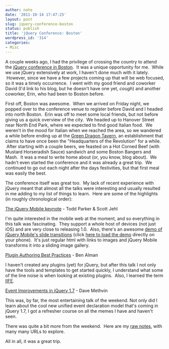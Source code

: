 ```yaml
---
author: nate
date: '2011-10-14 17:47:25'
layout: post
slug: jquery-conference-boston
status: publish
title: 'jQuery Conference: Boston'
wordpress_id: '314'
categories:
- Misc
---
```


A couple weeks ago, I had the privilege of crossing the country to attend the <a href="http://events.jquery.org/2011/boston/">jQuery conference in Boston</a>.  It was a unique opportunity for me.  While we use jQuery extensively at work, I haven't done much with it lately.  However, since we have a few projects coming up that will be web focused, so it was a timely occurrence.  I went with my good friend and coworker David (I'd link to his blog, but he doesn't have one yet, *cough*) and another coworker, Erin, who had been to Boston before.

First off, Boston was awesome.  When we arrived on Friday night, we popped over to the conference venue to register before David and I headed into north Boston.  Erin was off to meet some local friends, but not before giving us a quick overview of the city.  We headed up to Hanover Street near North End Park, where we expected to find good Italian food.  We weren't in the mood for Italian when we reached the area, so we wandered a while before ending up at the <a href="http://greendragonboston.com/">Green Dragon Tavern</a>, an establishment that claims to have once been the "Headquarters of the Revolution" for a while.  After starting with a couple beers, we feasted on a Hot Corned Beef (with Mustard Horseradish Sauce) sandwich and some Boston Bangers and Mash.  It was a meal to write home about (or, you know, blog about).  We hadn't even started the conference and it was already a great trip.  We continued to go out each night after the days festivities, but that first meal was easily the best.

The conference itself was great too.  My lack of recent experience with jQuery meant that almost all the talks were interesting and usually resulted in me adding to my list of things to learn.  Here are some of the highlights (in roughly chronological order):

<a href="http://speakerdeck.com/u/scottjehl/p/todd-parker-scott-jehl-jquery-mobile-keynote-2011">The jQuery Mobile keynote</a> - Todd Parker &amp; Scott Jehl

I'm quite interested in the mobile web at the moment, and so everything in this talk was fascinating.  They support a whole host of devices (not just iOS) and are very close to releasing 1.0.  Also, there's an awesome <a href="http://filamentgroup.com/lab/jquery_mobile_pagination_plugin/">demo of jQuery Mobile's slide transitions</a> (click <a href="http://filamentgroup.com/examples/jqm-pagination/demo/">here to load the demo</a> directly on your phone).  It's just regular html with links to images and jQuery Mobile transforms it into a sliding image gallery.

<a href="https://github.com/cowboy/talks/blob/master/jquery-plugin-authoring.js">Plugin Authoring Best Practices</a> - Ben Alman

I haven't created any plugins (yet) for jQuery, but after this talk I not only have the tools and templates to get started quickly, I understand what some of the line noise is when looking at existing plugins.  Also, I learned the term <a href="http://benalman.com/news/2010/11/immediately-invoked-function-expression/">IIFE</a>.

<a href="http://www.slideshare.net/dmethvin/jquery-17-events">Event Improvements in jQuery 1.7</a> - Dave Methvin

This was, by far, the most entertaining talk of the weekend. Not only did I learn about the cool new unified event declaration model that's coming in jQuery 1.7, I got a refresher course on all the memes I have and haven't seen.

There was quite a bit more from the weekend.  Here are my <a href="/uploads/2011/10/jqcon-boston-2011.txt">raw notes</a>, with many many URLs to explore.

All in all, it was a great trip.